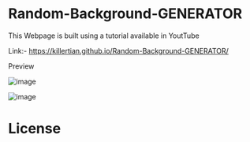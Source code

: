 # Random-Background-GENERATOR

This Webpage is built using a tutorial available in YoutTube

Link:- https://killertian.github.io/Random-Background-GENERATOR/

Preview 

![image](https://github.com/KILLERTIAN/Random-Background-GENERATOR/assets/77867638/f98b23e0-e57f-418e-96aa-f9c490139b1a)

![image](https://github.com/KILLERTIAN/Random-Background-GENERATOR/assets/77867638/905af13b-17c7-4ef7-80d6-53b6cc856a0c)

# License 

